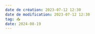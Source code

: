 ```yaml
---
date de création: 2023-07-12 12:30
date de modification: 2023-07-12 12:30
tag: 📥
date: 2024-08-19
---
```

